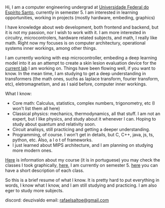 Hi, I am a computer engineering undergrad at [Universidade Federal do Espírito Santo](https://en.wikipedia.org/wiki/Federal_University_of_Esp%C3%ADrito_Santo),
currently in semester 5. I am interested in learning opportunities, working in projects (mostly hardware, embeding, graphics)

I have knowledge about web development, both frontend and backend, but it is not my passion, nor I wish to work with it. I am more interested in circuitry,
microcontrolers, hardware related subjects, and math, I really like math. Right now my focuses is on computer architectury, operational systems inner workings, among other things.

I am currently working with esp microcontroller, embeding a deep learning model into it as an attempt to create a skin lesion evaluation device for the [current
lab](https://life.inf.ufes.br) I am working on. Things have been flowing well, if you want to know. 
In the mean time, I am studying to get a deep understanding in transformers (the math ones, suchs as laplace transform, fourier transform, etc), eletromagnetism,
and as I said before, computer inner workings.

What I know: 

- Core math: Calculus, statistics, complex numbers, trigonometry, etc  (I won't list them all here)
- Classical physics: mechanics, thermodynamics, all that stuff. I am not an expert, but I
  like physics, and study about it whenever I can. Hoping to study about quantum and relativity soon.
- Circuit analisys, still practicing and getting a deeper understanding.
- Programming, of course. I won't get in details, but C, C++, java, js, ts, python, etc. Also, a  l o t  of frameworks.
- I just learned about MIPS architecture, and I am planning on studying more modern ones.

[Here](https://informatica.ufes.br/sites/informatica.ufes.br/files/field/anexo/ppc-engcomp-2022-rev-fev-2025.pdf) is information about my course (it is in portuguese) 
you may check the classes I took graphically, [here](https://drive.google.com/file/d/1TA8ZmzK8Y2KaSyATYYQK3tRy-btoLLwd/view), I am currently on semester 5.
[here](https://drive.google.com/file/d/1LE0NyNKazTgPKrl5KxRgW117ckUPPa0h/view) you can have a short description of each class.

So this is a brief resume of what I know. It is pretty hard to put everything in words, I know what I know, and I am still studying and practicing.
I am also eger to study more subjects.

discord: deuzivaldo
email: rafaelsaltoe@gmail.com
